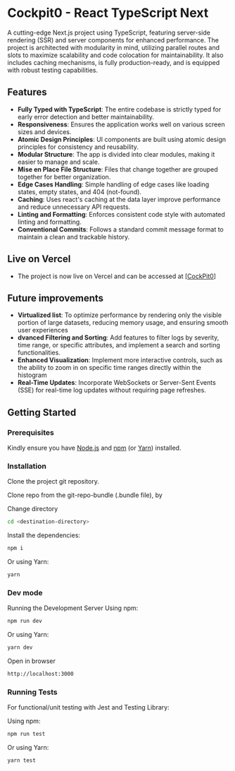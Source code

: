 # Cockpit0 - React TypeScript Next

A cutting-edge Next.js project using TypeScript, featuring server-side rendering (SSR) and server components for enhanced performance. The project is architected with modularity in mind, utilizing parallel routes and slots to maximize scalability and code colocation for maintainability. It also includes caching mechanisms, is fully production-ready, and is equipped with robust testing capabilities.

## Features

- **Fully Typed with TypeScript**: The entire codebase is strictly typed for early error detection and better maintainability.
- **Responsiveness**: Ensures the application works well on various screen sizes and devices.
- **Atomic Design Principles**: UI components are built using atomic design principles for consistency and reusability.
- **Modular Structure**: The app is divided into clear modules, making it easier to manage and scale.
- **Mise en Place File Structure**: Files that change together are grouped together for better organization.
- **Edge Cases Handling**: Simple handling of edge cases like loading states, empty states, and 404 (not-found).
- **Caching**: Uses react's caching at the data layer improve performance and reduce unnecessary API requests.
- **Linting and Formatting**: Enforces consistent code style with automated linting and formatting.
- **Conventional Commits**: Follows a standard commit message format to maintain a clean and trackable history.

## Live on Vercel

- The project is now live on Vercel and can be accessed at [[CockPit0](https://cockpit-zero.vercel.app/log-events)]

## Future improvements

- **Virtualized list**: To optimize performance by rendering only the visible portion of large datasets, reducing memory usage, and ensuring smooth user experiences
- **dvanced Filtering and Sorting**: Add features to filter logs by severity, time range, or specific attributes, and implement a search and sorting functionalities.
- **Enhanced Visualization**: Implement more interactive controls, such as the ability to zoom in on specific time ranges directly within the histogram
- **Real-Time Updates**: Incorporate WebSockets or Server-Sent Events (SSE) for real-time log updates without requiring page refreshes.

## Getting Started

### Prerequisites

Kindly ensure you have [Node.js](https://nodejs.org/) and [npm](https://www.npmjs.com/) (or [Yarn](https://yarnpkg.com/)) installed.

### Installation

Clone the project git repository.

Clone repo from the git-repo-bundle (.bundle file), by

Change directory

```bash
cd <destination-directory>
```

Install the dependencies:

```bash
npm i
```

Or using Yarn:

```bash
yarn
```

### Dev mode

Running the Development Server
Using npm:

```bash
npm run dev
```

Or using Yarn:

```bash
yarn dev
```

Open in browser

```bash
http://localhost:3000
```

### Running Tests

For functional/unit testing with Jest and Testing Library:

Using npm:

```bash
npm run test
```

Or using Yarn:

```bash
yarn test
```
